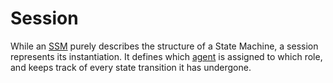 

# Session  


While an [SSM](/docs/ssm-chaincode-signing-state-machine--page#ssm) purely describes the structure of a State Machine, a session represents its instantiation. It defines which [agent](/docs/ssm-chaincode-agent--page#ssmagent) is assigned to which role, and keeps track of every state transition it has undergone. 



